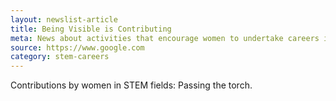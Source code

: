 ```yaml
---
layout: newslist-article
title: Being Visible is Contributing
meta: News about activities that encourage women to undertake careers in Science, Technology, Engineering, and Mathematics.
source: https://www.google.com
category: stem-careers
---
```


Contributions by women in STEM fields: Passing the torch.